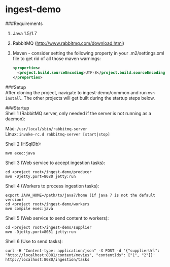 ingest-demo
===========

###Requirements  
1. Java 1.5/1.7  
2. RabbitMQ (http://www.rabbitmq.com/download.html)  
3. Maven - consider setting the following property in your .m2/settings.xml file to get rid of all those maven warnings:

    ```xml
    <properties>
      <project.build.sourceEncoding>UTF-8</project.build.sourceEncoding>	
    </properties>
    ```  

###Setup  
After cloning the project, navigate to ingest-demo/common and run `mvn install`. The other projects will get built during the startup steps below.  

###Startup  
Shell 1 (RabbitMQ server, only needed if the server is not running as a daemon):  

Mac: `/usr/local/sbin/rabbitmq-server`  
Linux: `invoke-rc.d rabbitmq-server [start|stop]`  

Shell 2 (HSqlDb):

    mvn exec:java

Shell 3 (Web service to accept ingestion tasks):  

    cd <project root>/ingest-demo/producer  
    mvn -Djetty.port=8080 jetty:run   

Shell 4 (Workers to process ingestion tasks):  

    export JAVA_HOME=/path/to/java7/home (if java 7 is not the default version)
    cd <project root>/ingest-demo/workers  
    mvn compile exec:java

Shell 5 (Web service to send content to workers):  

    cd <project root>/ingest-demo/supplier  
    mvn -Djetty.port=8081 jetty:run   

Shell 6 (Use to send tasks):  

    curl -H "Content-type: application/json" -X POST -d '{"supplierUrl": "http://localhost:8081/content/movies", "contentIds": ["1", "2"]}' http://localhost:8080/ingestion/tasks  

